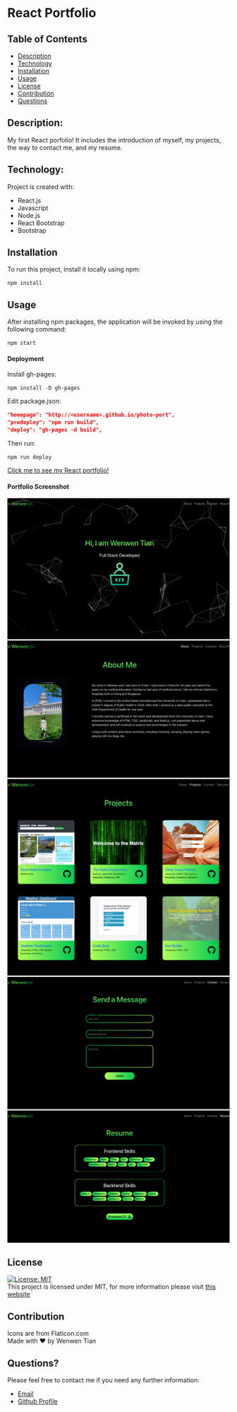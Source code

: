 # React Portfolio

## Table of Contents

- [Description](#description)
- [Technology](#Technology)
- [Installation](#installation)
- [Usage](#usage)
- [License](#license)
- [Contribution](#contribution)
- [Questions](#questions)

## Description:

My first React porfolio! It includes the introduction of myself, my projects, the way to contact me, and my resume.

## Technology:

Project is created with:

- React.js
- Javascript
- Node.js
- React Bootstrap
- Bootstrap

## Installation

To run this project, install it locally using npm:

```
npm install
```

## Usage

After installing npm packages, the application will be invoked by using the following command:

```
npm start
```

#### Deployment

Install gh-pages:

```
npm install -D gh-pages
```

Edit package.json:

```json
"homepage": "http://<username>.github.io/photo-port",
"predeploy": "npm run build",
"deploy": "gh-pages -d build",
```

Then run:

```
npm run deploy
```

[Click me to see my React portfolio!](https://joce1ynn.github.io/portfolio-React/)

#### Portfolio Screenshot

![Screenshot](./src/assets/images/home.png)
![Screenshot](./src/assets/images/about.png)
![Screenshot](./src/assets/images/projects.png)
![Screenshot](./src/assets/images/contact.png)
![Screenshot](./src/assets/images/resume.png)

## License

[![License: MIT](https://img.shields.io/badge/License-MIT-yellow.svg)](https://opensource.org/licenses/MIT) <br>
This project is licensed under MIT, for more information please visit [this website](https://opensource.org/licenses/MIT)

## Contribution

Icons are from Flaticon.com <br>
Made with ❤️ by Wenwen Tian

## Questions?

Please feel free to contact me if you need any further information:

- [Email](mailto:wwtian9@gmail.com)
- [Github Profile](https://github.com/joce1ynn)
